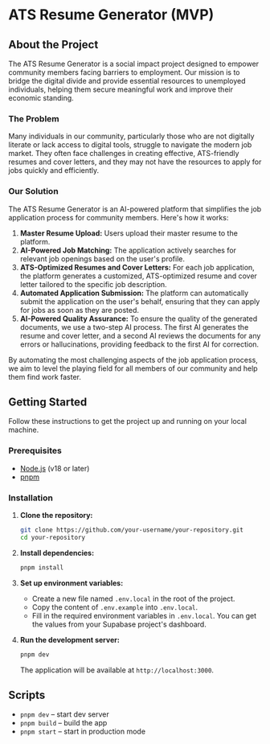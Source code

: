 # ATS Resume Generator (MVP)

## About the Project

The ATS Resume Generator is a social impact project designed to empower community members facing barriers to employment. Our mission is to bridge the digital divide and provide essential resources to unemployed individuals, helping them secure meaningful work and improve their economic standing.

### The Problem

Many individuals in our community, particularly those who are not digitally literate or lack access to digital tools, struggle to navigate the modern job market. They often face challenges in creating effective, ATS-friendly resumes and cover letters, and they may not have the resources to apply for jobs quickly and efficiently.

### Our Solution

The ATS Resume Generator is an AI-powered platform that simplifies the job application process for community members. Here's how it works:

1.  **Master Resume Upload:** Users upload their master resume to the platform.
2.  **AI-Powered Job Matching:** The application actively searches for relevant job openings based on the user's profile.
3.  **ATS-Optimized Resumes and Cover Letters:** For each job application, the platform generates a customized, ATS-optimized resume and cover letter tailored to the specific job description.
4.  **Automated Application Submission:** The platform can automatically submit the application on the user's behalf, ensuring that they can apply for jobs as soon as they are posted.
5.  **AI-Powered Quality Assurance:** To ensure the quality of the generated documents, we use a two-step AI process. The first AI generates the resume and cover letter, and a second AI reviews the documents for any errors or hallucinations, providing feedback to the first AI for correction.

By automating the most challenging aspects of the job application process, we aim to level the playing field for all members of our community and help them find work faster.

## Getting Started

Follow these instructions to get the project up and running on your local machine.

### Prerequisites

-   [Node.js](https://nodejs.org/) (v18 or later)
-   [pnpm](https://pnpm.io/)

### Installation

1.  **Clone the repository:**

    ```bash
    git clone https://github.com/your-username/your-repository.git
    cd your-repository
    ```

2.  **Install dependencies:**

    ```bash
    pnpm install
    ```

3.  **Set up environment variables:**

    -   Create a new file named `.env.local` in the root of the project.
    -   Copy the content of `.env.example` into `.env.local`.
    -   Fill in the required environment variables in `.env.local`. You can get the values from your Supabase project's dashboard.

4.  **Run the development server:**

    ```bash
    pnpm dev
    ```

    The application will be available at `http://localhost:3000`.

## Scripts

-   `pnpm dev` – start dev server
-   `pnpm build` – build the app
-   `pnpm start` – start in production mode
